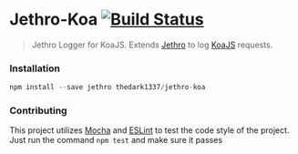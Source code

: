 # Jethro-Koa  [![Build Status](https://img.shields.io/travis/thedark1337/Jethro-Koa.svg)](https://travis-ci.org/thedark1337/jethro-koa)

> Jethro Logger for KoaJS. Extends [Jethro](https://npmjs.com/package/jethro) to log [KoaJS](https://npmjs.com/package/koa) requests.


### Installation

``` javascript
npm install --save jethro thedark1337/jethro-koa
```

### Contributing

This project utilizes [Mocha](https://npmjs.com/package/mocha) and [ESLint](https://npmjs.com/package/eslint) to test the code style of the project.
Just run the command ` npm test ` and make sure it passes
